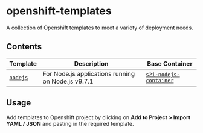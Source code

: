 # openshift-templates
A collection of Openshift templates to meet a variety of deployment needs.

## Contents

|Template|Description|Base Container|
|---|---|--|
|[`nodejs`](./templates/nodejs.json)|For Node.js applications running on Node.js v9.7.1|[`s2i-nodejs-container`](https://github.com/elementsweb/s2i-nodejs-container)|

## Usage
Add templates to Openshift project by clicking on __Add to Project > Import YAML / JSON__ and pasting in the required template.
